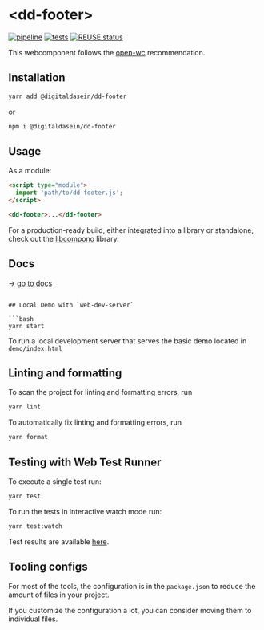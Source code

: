 <!--
SPDX-FileCopyrightText: 2022 Digital Dasein <https://digitaldasein.org/>
SPDX-FileCopyrightText: 2022 Gerben Peeters <gerben@digitaldasein.org>
SPDX-FileCopyrightText: 2022 Senne Van Baelen <senne@digitaldasein.org>

SPDX-License-Identifier: MIT
-->

# \<dd-footer>

[![pipeline](https://github.com/digitaldasein/dd-footer/actions/workflows/build.yml/badge.svg)](https://github.com/digitaldasein/dd-footer/actions/workflows/build.yml)
[![tests](https://github.com/digitaldasein/dd-footer/actions/workflows/test.yml/badge.svg)](https://digitaldasein.github.io/dd-footer/coverage/lcov-report)
[![REUSE 
status](https://api.reuse.software/badge/github.com/digitaldasein/dd-footer)](https://api.reuse.software/info/github.com/digitaldasein/dd-footer)

This webcomponent follows the [open-wc](https://github.com/open-wc/open-wc) recommendation.

## Installation

```bash
yarn add @digitaldasein/dd-footer
```
or

```bash
npm i @digitaldasein/dd-footer
```

## Usage

As a module:

```html
<script type="module">
  import 'path/to/dd-footer.js';
</script>

<dd-footer>...</dd-footer>
```

For a production-ready build, either integrated into a library or standalone, 
check out the
[libcompono](https://github.com/digitaldasein/libcompono) library.

## Docs

&rarr; [go to 
docs](https://digitaldasein.github.io/dd-footer/docs/classes/DdFooter.html)
```

## Local Demo with `web-dev-server`

```bash
yarn start
```

To run a local development server that serves the basic demo located in 
`demo/index.html`

## Linting and formatting

To scan the project for linting and formatting errors, run

```bash
yarn lint
```

To automatically fix linting and formatting errors, run

```bash
yarn format
```

## Testing with Web Test Runner

To execute a single test run:

```bash
yarn test
```

To run the tests in interactive watch mode run:

```bash
yarn test:watch
```

Test results are available 
[here](https://digitaldasein.github.io/dd-footer/coverage/lcov-report).


## Tooling configs

For most of the tools, the configuration is in the `package.json` to reduce the amount of files in your project.

If you customize the configuration a lot, you can consider moving them to 
individual files.
